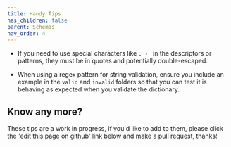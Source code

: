 ```yaml
---
title: Handy Tips
has_children: false
parent: Schemas
nav_order: 4
---
```


- If you need to use special characters like `: - ` in the descriptors or patterns, they must be in quotes and potentially double-escaped.

- When using a regex pattern for string validation, ensure you include an example in the `valid` and `invalid` folders so that you can test it is behaving as expected when you validate the dictionary.

## Know any more?

These tips are a work in progress, if you'd like to add to them, please click the 'edit this page on github' link below and make a pull request, thanks!
